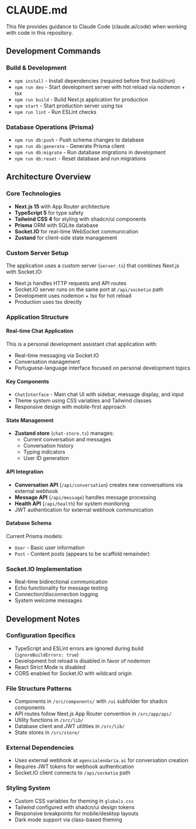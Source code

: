 # CLAUDE.md

This file provides guidance to Claude Code (claude.ai/code) when working with code in this repository.

## Development Commands

### Build & Development
- `npm install` - Install dependencies (required before first build/run)
- `npm run dev` - Start development server with hot reload via nodemon + tsx
- `npm run build` - Build Next.js application for production
- `npm start` - Start production server using tsx
- `npm run lint` - Run ESLint checks

### Database Operations (Prisma)
- `npm run db:push` - Push schema changes to database
- `npm run db:generate` - Generate Prisma client
- `npm run db:migrate` - Run database migrations in development
- `npm run db:reset` - Reset database and run migrations

## Architecture Overview

### Core Technologies
- **Next.js 15** with App Router architecture
- **TypeScript 5** for type safety
- **Tailwind CSS 4** for styling with shadcn/ui components
- **Prisma** ORM with SQLite database
- **Socket.IO** for real-time WebSocket communication
- **Zustand** for client-side state management

### Custom Server Setup
The application uses a custom server (`server.ts`) that combines Next.js with Socket.IO:
- Next.js handles HTTP requests and API routes
- Socket.IO server runs on the same port at `/api/socketio` path
- Development uses nodemon + tsx for hot reload
- Production uses tsx directly

### Application Structure

#### Real-time Chat Application
This is a personal development assistant chat application with:
- Real-time messaging via Socket.IO
- Conversation management
- Portuguese-language interface focused on personal development topics

#### Key Components
- `ChatInterface` - Main chat UI with sidebar, message display, and input
- Theme system using CSS variables and Tailwind classes
- Responsive design with mobile-first approach

#### State Management
- **Zustand store** (`chat-store.ts`) manages:
  - Current conversation and messages
  - Conversation history
  - Typing indicators
  - User ID generation

#### API Integration
- **Conversation API** (`/api/conversation`) creates new conversations via external webhook
- **Message API** (`/api/message`) handles message processing
- **Health API** (`/api/health`) for system monitoring
- JWT authentication for external webhook communication

#### Database Schema
Current Prisma models:
- `User` - Basic user information
- `Post` - Content posts (appears to be scaffold remainder)

### Socket.IO Implementation
- Real-time bidirectional communication
- Echo functionality for message testing
- Connection/disconnection logging
- System welcome messages

## Development Notes

### Configuration Specifics
- TypeScript and ESLint errors are ignored during build (`ignoreBuildErrors: true`)
- Development hot reload is disabled in favor of nodemon
- React Strict Mode is disabled
- CORS enabled for Socket.IO with wildcard origin

### File Structure Patterns
- Components in `/src/components/` with `/ui` subfolder for shadcn components
- API routes follow Next.js App Router convention in `/src/app/api/`
- Utility functions in `/src/lib/`
- Database client and JWT utilities in `/src/lib/`
- State stores in `/src/store/`

### External Dependencies
- Uses external webhook at `agencialendaria.ai` for conversation creation
- Requires JWT tokens for webhook authentication
- Socket.IO client connects to `/api/socketio` path

### Styling System
- Custom CSS variables for theming in `globals.css`
- Tailwind configured with shadcn/ui design tokens
- Responsive breakpoints for mobile/desktop layouts
- Dark mode support via class-based theming